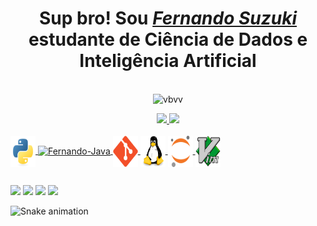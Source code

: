 <div align="center">
  <h1 align="center">Sup bro! Sou <a href="https://www.linkedin.com/in/fernando-suzuki-3b6751235/"><i>Fernando Suzuki</i></a> estudante de Ciência de Dados e Inteligência Artificial</h1>
  
<br>![vbvv](https://user-images.githubusercontent.com/101721229/172076856-9254d8b5-4046-458c-bc78-2ba2b6fb7557.gif)
  
</div>

<div align="center">
  <a href="https://github.com/ofernandosuzuki">
  <img height="150em" src="https://github-readme-stats.vercel.app/api?username=ofernandosuzuki&show_icons=true&theme=github_dark&include_all_commits=true&count_private=true"/>
  <img height="150em" src="https://github-readme-stats.vercel.app/api/top-langs/?username=ofernandosuzuki&layout=compact&langs_count=7&theme=github_dark"/>
</div>
  
<div style="display: inline_block"><br>
  <img align="center" alt="Fernando-Python" height="50" width="40" src="https://raw.githubusercontent.com/devicons/devicon/master/icons/python/python-original.svg">
  <img align="center" alt="Fernando-Java" height="50" width="40" src="https://cdn.jsdelivr.net/gh/devicons/devicon/icons/java/java-plain.svg" />
  <img align="center" alt="git" height="50" width="40" src="https://raw.githubusercontent.com/devicons/devicon/master/icons/git/git-original.svg">
  <img align="center" alt="linux" height="50" width="40" src="https://raw.githubusercontent.com/devicons/devicon/master/icons/linux/linux-original.svg">
  <img align="center" alt="jupyter" height="50" width="40" src="https://raw.githubusercontent.com/devicons/devicon/master/icons/jupyter/jupyter-original.svg">
  <img align="center" alt="vim" height="50" width="40" src="https://github.com/devicons/devicon/blob/master/icons/vim/vim-original.svg">
</div>


  
  ##

<div> 
  <a href="https://instagram.com/ofernandosuzuki" target="_blank"><img src="https://img.shields.io/badge/-Instagram-%23E4405F?style=for-the-badge&logo=instagram&logoColor=white" target="_blank"></a>
 <a href="https://discordapp.com/users/FernandoSuzuki#0971" target="_blank"><img src="https://img.shields.io/badge/Discord-7289DA?style=for-the-badge&logo=discord&logoColor=white" target="_blank"></a> 
  <a href = "mailto:ofernandosuzuki@gmail.com"><img src="https://img.shields.io/badge/-Gmail-%23333?style=for-the-badge&logo=gmail&logoColor=white" target="_blank"></a>
  <a href="https://www.linkedin.com/in/fernando-suzuki-3b6751235/" target="_blank"><img src="https://img.shields.io/badge/-LinkedIn-%230077B5?style=for-the-badge&logo=linkedin&logoColor=white" target="_blank"></a> 
  
  ![Snake animation](https://github.com/ofernandosuzuki/ofernandosuzuki/blob/output/github-contribution-grid-snake.svg)
 
</div>
 
